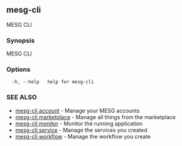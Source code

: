 ## mesg-cli

MESG CLI

### Synopsis

MESG CLI

### Options

```
  -h, --help   help for mesg-cli
```

### SEE ALSO

* [mesg-cli account](mesg-cli_account.md)	 - Manage your MESG accounts
* [mesg-cli marketplace](mesg-cli_marketplace.md)	 - Manage all things from the marketplace
* [mesg-cli monitor](mesg-cli_monitor.md)	 - Monitor the running application
* [mesg-cli service](mesg-cli_service.md)	 - Manage the services you created
* [mesg-cli workflow](mesg-cli_workflow.md)	 - Manage the workflow you create

